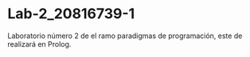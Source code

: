 # Lab-2_20816739-1
Laboratorio número 2 de el ramo paradigmas de programación, este de realizará en Prolog.
